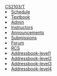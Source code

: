 <navbar placement="top" type="inverse">
  <a slot="brand" href="index.html" title="Home" class="navbar-brand">CS2103/T</a>
  <li><a href="{{baseUrl}}/index.html">Schedule</a></li>
  <li><a href="{{baseUrl}}/book/index.html" target="_blank">Textbook</a></li>
  <li><a href="{{baseUrl}}/admin/index.html">Admin</a></li>
  <li><a href="https://docs.google.com/document/d/126YRkm4bWW1rai3u0Szc-4mLqhIyQUVL6EC54jM5f2g/pub?embed=true">Instructors</a></li>
  <dropdown text="IVLE">
    <li><a href="https://ivle.nus.edu.sg/v1/Announcement/default.aspx?CourseID=08e0672a-67d5-433f-a66c-6a187939a79a" target="_blank">Announcements</a></li>
    <li><a href="https://ivle.nus.edu.sg/v1/File/Student/Default.aspx?CourseID=08e0672a-67d5-433f-a66c-6a187939a79a" target="_blank">Submissions</a></li>
  </dropdown>    
  <dropdown text="GitHub">
    <li><a href="https://github.com/nus-cs2103-AY1718S1/forum/issues" target="_blank">Forum</a></li>
    <li><a href="https://github.com/nus-cs2103-AY1718S1/rcs" target="_blank">RCS</a></li>
    <li><a href="https://github.com/nus-cs2103-AY1718S1/addressbook-level1" target="_blank">Addressbook-level1</a></li>
    <li><a href="https://github.com/nus-cs2103-AY1718S1/addressbook-level2" target="_blank">Addressbook-level2</a></li>
    <li><a href="https://github.com/nus-cs2103-AY1718S1/addressbook-level3" target="_blank">Addressbook-level3</a></li>
    <li><a href="https://github.com/nus-cs2103-AY1718S1/addressbook-level4" target="_blank">Addressbook-level4</a></li>
  </dropdown>
</navbar>

